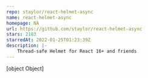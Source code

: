 ```yaml
---
repo: staylor/react-helmet-async
name: react-helmet-async
homepage: NA
url: https://github.com/staylor/react-helmet-async
stars: 2183
starredAt: 2022-01-25T01:23:39Z
description: |-
    Thread-safe Helmet for React 16+ and friends
---
```


[object Object]
